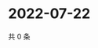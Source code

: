 # 2022-07-22

共 0 条

<!-- BEGIN WEIBO -->
<!-- 最后更新时间 Fri Jul 22 2022 06:16:07 GMT+0800 (China Standard Time) -->

<!-- END WEIBO -->
